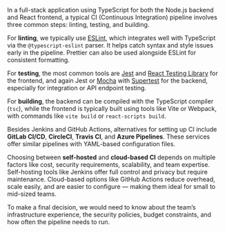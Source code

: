 In a full-stack application using TypeScript for both the Node.js backend and React frontend, a typical CI (Continuous Integration) pipeline involves three common steps: linting, testing, and building.

For **linting**, we typically use [ESLint](https://eslint.org/), which integrates well with TypeScript via the `@typescript-eslint` parser. It helps catch syntax and style issues early in the pipeline. Prettier can also be used alongside ESLint for consistent formatting.

For **testing**, the most common tools are [Jest](https://jestjs.io/) and [React Testing Library](https://testing-library.com/react) for the frontend, and again Jest or [Mocha](https://mochajs.org/) with [Supertest](https://github.com/visionmedia/supertest) for the backend, especially for integration or API endpoint testing.

For **building**, the backend can be compiled with the TypeScript compiler (`tsc`), while the frontend is typically built using tools like Vite or Webpack, with commands like `vite build` or `react-scripts build`.

Besides Jenkins and GitHub Actions, alternatives for setting up CI include **GitLab CI/CD**, **CircleCI**, **Travis CI**, and **Azure Pipelines**. These services offer similar pipelines with YAML-based configuration files.

Choosing between **self-hosted** and **cloud-based CI** depends on multiple factors like cost, security requirements, scalability, and team expertise. Self-hosting tools like Jenkins offer full control and privacy but require maintenance. Cloud-based options like GitHub Actions reduce overhead, scale easily, and are easier to configure — making them ideal for small to mid-sized teams.

To make a final decision, we would need to know about the team’s infrastructure experience, the security policies, budget constraints, and how often the pipeline needs to run.
